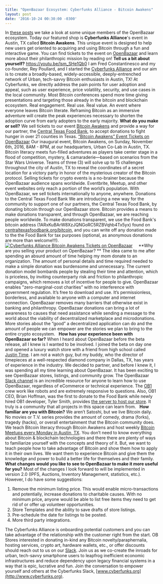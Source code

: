 ```yaml
---
title: "OpenBazaar Ecosystem: Cyberfunks Alliance - Bitcoin Awakens" 
layout: post
date: '2016-10-24 00:30:00 -0300'
---
```

        
In [these posts](ob-cyberfunksalliance-store.png) we take a look at some unique members of the OpenBazaar ecosystem. Today our featured shop is **Cyberfunks Alliance**'s event in Austin, TX called **Bitcoin Awakens**. This unique event is designed to help new users get oriented to acquiring and using Bitcoin through a fun and interactive game. You can find tickets to the event on [OpenBazaar](ob://@bitcoinawakens) and learn more about their philanthropic mission by reading on! **Tell us a bit about yourself?** https://youtu.be/lsm_SHe1Qb0 I am Fred Constantinesco and my co-founder, Rey Poullard, and I started the [Cyberfunks Alliance](http://www.cyberfunks.tech/) and our aim is to create a broadly-based, widely-accessible, deeply-entrenched network of Urban, tech-savvy Bitcoin enthusiasts in Austin, TX! At Cyberfunks, we directly address the pain points for user adoption and appeal, such as user experience, price volatility, security, and use cases in the local community. Most Bitcoin conferences spend more time giving presentations and targeting those already in the bitcoin and blockchain ecosystem. Real engagement. Real use. Real value. An event where everyone leaves Bitcoin literate. Reframing Bitcoin as an immersive adventure will create the peak experiences necessary to shorten the adoption curve from early adopters to the early majority. **What do you make or sell?** We sell tickets to our event [Bitcoin Awakens](https://www.eventbrite.com/) and provide a way for our partner, the [Central Texas Food Bank](https://www.centraltexasfoodbank.org/), to accept donations to fight hunger in over 21 counties in Texas. [“Bitcoin Awakens” Event Tickets on OpenBazaar](ob://@bitcoinawakens/store) Our inaugural event, Bitcoin Awakens, on Sunday, November 6th, 2016, 8AM - 8PM, at our headquarters, Urban Co-Lab in Austin, TX. Bitcoin literacy meets fun-filled adventures as players take center stage in a flood of competition, mystery, & camaraderie—based on scenarios from the Star Wars Universe. Teams of three (3) will solve up to 15 challenges throughout the city of Austin, TX to reveal the coordinates of a secret location for a victory party in honor of the mysterious creator of the Bitcoin protocol. Selling tickets for crypto events is a no-brainer because the OpenBazaar audience spans worldwide. Eventbrite, Meetup, and other event websites only reach a portion of the world’s population. With OpenBazaar, we sell tickets internationally to anyone, anywhere. Donations to the Central Texas Food Bank We are introducing a new way for the community to support one of our partners, the Central Texas Food Bank, by donating bitcoin through our OpenBazaar store. Bitcoin provides a means to make donations transparent, and through OpenBazaar, we are reaching people worldwide. To make donations transparent, we use the Food Bank's bitcoin address (1ARxKuBArW8XzJQNGoRC5RZBVqhb4Tx5yx) found on [centraltexasfoodbank.org/bitcoin](https://www.centraltexasfoodbank.org/bitcoin), and you can write off any donation made to the the Food Bank for tax purposes (optional, as anonymous donations are more than welcome!!!).     [![Cyberfunks Alliance Bitcoin Awakens Tickets on OpenBazaar](https://blog.openbazaar.org/wp-content/uploads/2016/10/ob-cyberfunksalliance-store-1024x640.png)](https://blog.openbazaar.org/wp-content/uploads/2016/10/ob-cyberfunksalliance-store.png)     **Why are you selling your product on OpenBazaar? ** The idea came to me after spending an absurd amount of time helping my mom donate to an organization. The amount of personal details and time required needed to make a simple donation was burdensome and unnecessary. The current donation model bombards people by stealing their time and attention, which is priceless, by inviting counterparty risk and friction to philanthropic campaigns, which removes a lot of incentive for people to give. OpenBazaar enables "zero-marginal-cost charities” with no interference with government regulation. It’s free to download and use. It’s permissionless, borderless, and available to anyone with a computer and internet connection. OpenBazaar removes many barriers that otherwise exist in banking and philanthropy. OpenBazaar donations can bring a lot of awareness to causes that need assistance while sending a message to the world about the viability of decentralized marketplace and microdonations. More stories about the “good” a decentralized application can do and the amount of people we can empower are the stories we plan to bring to the entire crypto ecosystem.   **How has your experience been with OpenBazaar so far?** When I heard about OpenBazaar before the beta release, all I knew is I wanted to be involved. I joined the beta on day one and opened a luxury watch store with a friend from high school called [Justin Time](ob://@JustinTime). I am not a watch guy, but my buddy, who the director of timepieces at a well-respected diamond company in Dallas, TX, has years of experience in the industry. We decided to partner, and before I knew it, I was spending all my time learning about OpenBazaar. It has been exciting to see OpenBazaar stores, listings, and community grow. The OpenBazaar [Slack channel](http://slack.openbazaar.org) is an incredible resource for anyone to learn how to use OpenBazaar, regardless of eCommerce or technical experience. The [OB1](http://ob1.io) crew work like robots and are extremely responsive to questions. Also, OB1 CEO, Brian Hoffman, was the first to donate to the Food Bank while newly hired OB1 developer, Tyler Smith, provides [the server to host our store](ob://@obcentral). It truly is a community that all projects in this space can learn from.   **How familiar are you with Bitcoin?** We aren’t Satoshi, but we live Bitcoin daily. No movies or T.V. series provides the amount of comedy, drama (forks), tragedy (hacks), or overall entertainment that the Bitcoin community does. We teach Bitcoin literacy through Bitcoin Awakens and host weekly [Bitcoin Meetups every Monday in Austin, TX](http://www.meetup.com/The-Financial-Berlin-Wall-How-To-Get-Over-It/). You don’t need to know everything about Bitcoin & blockchain technologies and there there are plenty of ways to familiarize yourself with the concepts and theory of it. But, we want to teach people how to take advantage of Bitcoin and show them how to apply it in their own lives. We want them to experience Bitcoin and give them the knowledge and power to build a better life for themselves and their family.   **What changes would you like to see to OpenBazaar to make it more useful for you?** Most of the changes I look forward to will be implemented in version 2.0 (IPFS, Auctions, Inventory Management, statistics, etc.). However, I do have some suggestions:

1.  Remove the minimum listing price. This would enable micro-transactions and potentially, increase donations to charitable causes. With no minimum price, anyone would be able to list free items they need to get rid of or offer up volunteer opportunities.
2.  Store Templates and the ability to save drafts of store listings.
3.  Pre-schedule the date for listings to be posted.
4.  More third party integrations.

The Cyberfunks Alliance is onboarding potential customers and you can take advantage of the relationship with the customer right from the start. OB Stores interested in donating in-kind any Bitcoin novelty/paraphernalia, hosting services, crypto art, hardware wallets, etc., or offer discounts should reach out to us on our [Slack](http://www.cyberfunks.org/). Join us as we co-create the inroads for urban, tech-savvy smartphone users to leapfrog inefficient economic infrastructures and reduce dependency upon legacy financial systems in a way that is epic, lucrative and fun. Join the conversation to empower yourself and others at the Cyberfunks Slack, [www.cyberfunks.org](http://www.cyberfunks.org).